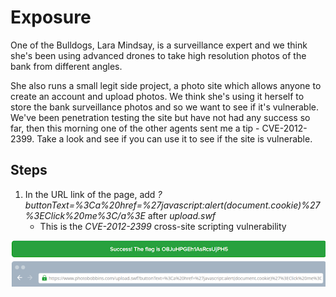 # Exposure
One of the Bulldogs, Lara Mindsay, is a surveillance expert and we think she's been using advanced drones to take high resolution photos of the bank from different angles.

She also runs a small legit side project, a photo site which allows anyone to create an account and upload photos. We think she's using it herself to store the bank surveillance photos and so we want to see if it's vulnerable. We've been penetration testing the site but have not had any success so far, then this morning one of the other agents sent me a tip - CVE-2012-2399. Take a look and see if you can use it to see if the site is vulnerable.

## Steps
1. In the URL link of the page, add *?buttonText=%3Ca%20href=%27javascript:alert(document.cookie)%27%3EClick%20me%3C/a%3E* after *upload.swf*
    - This is the *CVE-2012-2399* cross-site scripting vulnerability

![CVE-2012-2399 vulnerability](/assets/screenshots/hq-11-Exposure.png)